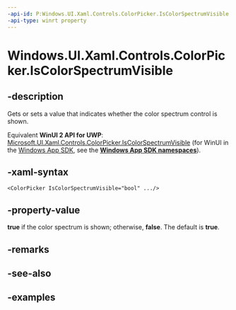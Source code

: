 ```yaml
---
-api-id: P:Windows.UI.Xaml.Controls.ColorPicker.IsColorSpectrumVisible
-api-type: winrt property
---
```


<!-- Property syntax.
public bool IsColorSpectrumVisible { get;  set; }
-->

# Windows.UI.Xaml.Controls.ColorPicker.IsColorSpectrumVisible

## -description

Gets or sets a value that indicates whether the color spectrum control is shown.

Equivalent **WinUI 2 API for UWP**: [Microsoft.UI.Xaml.Controls.ColorPicker.IsColorSpectrumVisible](/windows/winui/api/microsoft.ui.xaml.controls.colorpicker.iscolorspectrumvisible) (for WinUI in the [Windows App SDK](/windows/apps/windows-app-sdk/), see the **[Windows App SDK namespaces](/windows/windows-app-sdk/api/winrt/)**).

## -xaml-syntax

```xaml
<ColorPicker IsColorSpectrumVisible="bool" .../>
```

## -property-value

**true** if the color spectrum is shown; otherwise, **false**. The default is **true**.

## -remarks

## -see-also

## -examples

